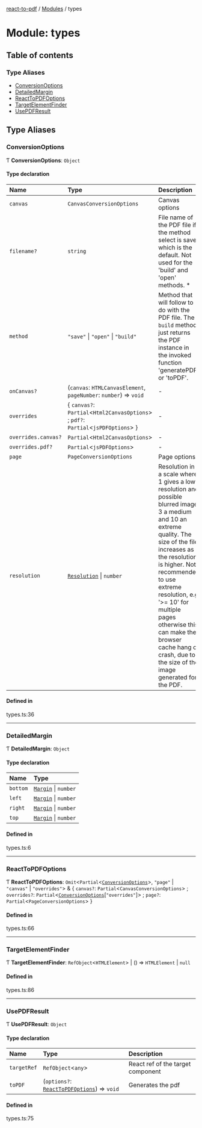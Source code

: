 [react-to-pdf](../README.md) / [Modules](../modules.md) / types

# Module: types

## Table of contents

### Type Aliases

- [ConversionOptions](types.md#conversionoptions)
- [DetailedMargin](types.md#detailedmargin)
- [ReactToPDFOptions](types.md#reacttopdfoptions)
- [TargetElementFinder](types.md#targetelementfinder)
- [UsePDFResult](types.md#usepdfresult)

## Type Aliases

### ConversionOptions

Ƭ **ConversionOptions**: `Object`

#### Type declaration

| Name | Type | Description |
| :------ | :------ | :------ |
| `canvas` | `CanvasConversionOptions` | Canvas options |
| `filename?` | `string` | File name of the PDF file if the method select is save, which is the default. Not used for the 'build' and 'open' methods. * |
| `method` | ``"save"`` \| ``"open"`` \| ``"build"`` | Method that will follow to do with the PDF file. The `build` method just returns the PDF instance in the invoked function 'generatePDF' or 'toPDF'. |
| `onCanvas?` | (`canvas`: `HTMLCanvasElement`, `pageNumber`: `number`) => `void` | - |
| `overrides` | { `canvas?`: `Partial`<`Html2CanvasOptions`\> ; `pdf?`: `Partial`<`jsPDFOptions`\>  } | - |
| `overrides.canvas?` | `Partial`<`Html2CanvasOptions`\> | - |
| `overrides.pdf?` | `Partial`<`jsPDFOptions`\> | - |
| `page` | `PageConversionOptions` | Page options |
| `resolution` | [`Resolution`](../enums/constants.Resolution.md) \| `number` | Resolution in a scale where 1 gives a low resolution and possible blurred image, 3 a medium and 10 an extreme quality. The size of the file increases as the resolution is higher. Not recommended to use extreme resolution, e.g '>= 10' for multiple pages otherwise this can make the browser cache hang or crash, due to the size of the image generated for the PDF. |

#### Defined in

types.ts:36

___

### DetailedMargin

Ƭ **DetailedMargin**: `Object`

#### Type declaration

| Name | Type |
| :------ | :------ |
| `bottom` | [`Margin`](../enums/constants.Margin.md) \| `number` |
| `left` | [`Margin`](../enums/constants.Margin.md) \| `number` |
| `right` | [`Margin`](../enums/constants.Margin.md) \| `number` |
| `top` | [`Margin`](../enums/constants.Margin.md) \| `number` |

#### Defined in

types.ts:6

___

### ReactToPDFOptions

Ƭ **ReactToPDFOptions**: `Omit`<`Partial`<[`ConversionOptions`](types.md#conversionoptions)\>, ``"page"`` \| ``"canvas"`` \| ``"overrides"``\> & { `canvas?`: `Partial`<`CanvasConversionOptions`\> ; `overrides?`: `Partial`<[`ConversionOptions`](types.md#conversionoptions)[``"overrides"``]\> ; `page?`: `Partial`<`PageConversionOptions`\>  }

#### Defined in

types.ts:66

___

### TargetElementFinder

Ƭ **TargetElementFinder**: `RefObject`<`HTMLElement`\> \| () => `HTMLElement` \| ``null``

#### Defined in

types.ts:86

___

### UsePDFResult

Ƭ **UsePDFResult**: `Object`

#### Type declaration

| Name | Type | Description |
| :------ | :------ | :------ |
| `targetRef` | `RefObject`<`any`\> | React ref of the target component |
| `toPDF` | (`options?`: [`ReactToPDFOptions`](types.md#reacttopdfoptions)) => `void` | Generates the pdf |

#### Defined in

types.ts:75
